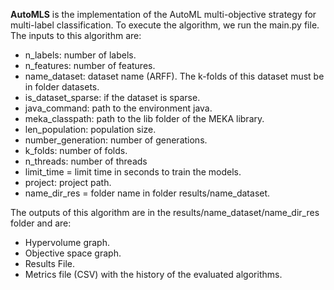 **AutoMLS** is the implementation of the AutoML multi-objective strategy for multi-label classification. To execute the algorithm, we run the main.py file. The inputs to this algorithm are:
* n_labels: number of labels.
* n_features: number of features.
* name_dataset: dataset name (ARFF). The k-folds of this dataset must be in folder datasets.
* is_dataset_sparse: if the dataset is sparse.
* java_command: path to the environment java.
* meka_classpath: path to the lib folder of the MEKA library.
* len_population: population size.
* number_generation: number of generations.
* k_folds: number of folds.
* n_threads: number of threads
* limit_time = limit time in seconds to train the models.
* project: project path.
* name_dir_res = folder name in folder results/name_dataset.

The outputs of this algorithm are in the results/name_dataset/name_dir_res folder and are:
* Hypervolume graph.
* Objective space graph.
* Results File.
* Metrics file (CSV) with the history of the evaluated algorithms.
